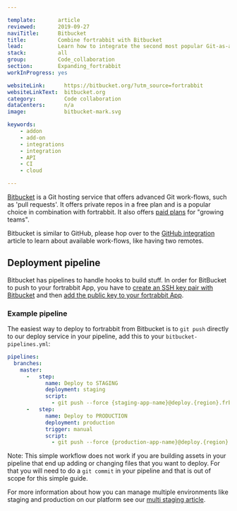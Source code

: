 ```yaml
---

template:       article
reviewed:       2019-09-27
naviTitle:      Bitbucket
title:          Combine fortrabbit with Bitbucket
lead:           Learn how to integrate the second most popular Git-as-a-service provider with your fortrabbit workflow.
stack:          all
group:          Code_collaboration
section:        Expanding_fortrabbit
workInProgress: yes

websiteLink:      https://bitbucket.org/?utm_source=fortrabbit
websiteLinkText:  bitbucket.org
category:         Code collaboration
dataCenters:      n/a
image:            bitbucket-mark.svg

keywords:
    - addon
    - add-on
    - integrations
    - integration
    - API
    - CI
    - cloud

---
```


[Bitbucket](https://bitbucket.org?utm_source=fortrabbit) is a Git hosting service that offers advanced Git work-flows, such as 'pull requests'. It offers private repos in a free plan and is a popular choice in combination with fortrabbit. It also offers [paid plans](https://bitbucket.org/product/pricing) for "growing teams".

Bitbucket is similar to GitHub, please hop over to the [GitHub integration](github) article to learn about available work-flows, like having two remotes.

## Deployment pipeline

Bitbucket has pipelines to handle hooks to build stuff. In order for BitBucket to push to your fortrabbit App, you have to [create an SSH key pair with Bitbucket](https://confluence.atlassian.com/bitbucket/use-ssh-keys-in-bitbucket-pipelines-847452940.html) and then [add the public key to your fortrabbit App](access-methods#toc-app-only-ssh-keys).

### Example pipeline

The easiest way to deploy to fortrabbit from Bitbucket is to `git push` directly to our deploy service in your pipeline, add this to your `bitbucket-pipelines.yml`:

```yml
pipelines:
  branches:
    master:
      -   step:
            name: Deploy to STAGING
            deployment: staging
            script:
              - git push --force {staging-app-name}@deploy.{region}.frbit.com:{staging-app-name}.git HEAD:master
      -   step:
            name: Deploy to PRODUCTION
            deployment: production
            trigger: manual
            script:
              - git push --force {production-app-name}@deploy.{region}.frbit.com:{production-app-name}.git HEAD:master
```

Note: This simple workflow does not work if you are building assets in your pipeline that end up adding or changing files that you want to deploy. For that you will need to do a `git commit` in your pipeline and that is out of scope for this simple guide.

For more information about how you can manage multiple environments like staging and production on our platform see our [multi staging article](/multi-staging).
